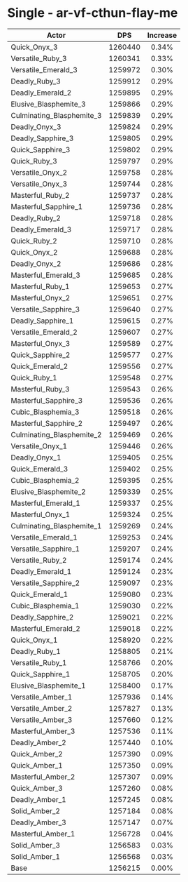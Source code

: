 # Single - ar-vf-cthun-flay-me
| Actor | DPS | Increase |
|---|:---:|:---:|
|Quick_Onyx_3|1260440|0.34%|
|Versatile_Ruby_3|1260341|0.33%|
|Versatile_Emerald_3|1259972|0.30%|
|Deadly_Ruby_3|1259912|0.29%|
|Deadly_Emerald_2|1259895|0.29%|
|Elusive_Blasphemite_3|1259866|0.29%|
|Culminating_Blasphemite_3|1259839|0.29%|
|Deadly_Onyx_3|1259824|0.29%|
|Deadly_Sapphire_3|1259805|0.29%|
|Quick_Sapphire_3|1259802|0.29%|
|Quick_Ruby_3|1259797|0.29%|
|Versatile_Onyx_2|1259758|0.28%|
|Versatile_Onyx_3|1259744|0.28%|
|Masterful_Ruby_2|1259737|0.28%|
|Masterful_Sapphire_1|1259736|0.28%|
|Deadly_Ruby_2|1259718|0.28%|
|Deadly_Emerald_3|1259717|0.28%|
|Quick_Ruby_2|1259710|0.28%|
|Quick_Onyx_2|1259688|0.28%|
|Deadly_Onyx_2|1259686|0.28%|
|Masterful_Emerald_3|1259685|0.28%|
|Masterful_Ruby_1|1259653|0.27%|
|Masterful_Onyx_2|1259651|0.27%|
|Versatile_Sapphire_3|1259640|0.27%|
|Deadly_Sapphire_1|1259615|0.27%|
|Versatile_Emerald_2|1259607|0.27%|
|Masterful_Onyx_3|1259589|0.27%|
|Quick_Sapphire_2|1259577|0.27%|
|Quick_Emerald_2|1259556|0.27%|
|Quick_Ruby_1|1259548|0.27%|
|Masterful_Ruby_3|1259543|0.26%|
|Masterful_Sapphire_3|1259536|0.26%|
|Cubic_Blasphemia_3|1259518|0.26%|
|Masterful_Sapphire_2|1259497|0.26%|
|Culminating_Blasphemite_2|1259469|0.26%|
|Versatile_Onyx_1|1259446|0.26%|
|Deadly_Onyx_1|1259405|0.25%|
|Quick_Emerald_3|1259402|0.25%|
|Cubic_Blasphemia_2|1259395|0.25%|
|Elusive_Blasphemite_2|1259339|0.25%|
|Masterful_Emerald_1|1259337|0.25%|
|Masterful_Onyx_1|1259324|0.25%|
|Culminating_Blasphemite_1|1259269|0.24%|
|Versatile_Emerald_1|1259253|0.24%|
|Versatile_Sapphire_1|1259207|0.24%|
|Versatile_Ruby_2|1259174|0.24%|
|Deadly_Emerald_1|1259124|0.23%|
|Versatile_Sapphire_2|1259097|0.23%|
|Quick_Emerald_1|1259080|0.23%|
|Cubic_Blasphemia_1|1259030|0.22%|
|Deadly_Sapphire_2|1259021|0.22%|
|Masterful_Emerald_2|1259018|0.22%|
|Quick_Onyx_1|1258920|0.22%|
|Deadly_Ruby_1|1258805|0.21%|
|Versatile_Ruby_1|1258766|0.20%|
|Quick_Sapphire_1|1258705|0.20%|
|Elusive_Blasphemite_1|1258400|0.17%|
|Versatile_Amber_1|1257936|0.14%|
|Versatile_Amber_2|1257827|0.13%|
|Versatile_Amber_3|1257660|0.12%|
|Masterful_Amber_3|1257536|0.11%|
|Deadly_Amber_2|1257440|0.10%|
|Quick_Amber_2|1257390|0.09%|
|Quick_Amber_1|1257350|0.09%|
|Masterful_Amber_2|1257307|0.09%|
|Quick_Amber_3|1257260|0.08%|
|Deadly_Amber_1|1257245|0.08%|
|Solid_Amber_2|1257184|0.08%|
|Deadly_Amber_3|1257147|0.07%|
|Masterful_Amber_1|1256728|0.04%|
|Solid_Amber_3|1256583|0.03%|
|Solid_Amber_1|1256568|0.03%|
|Base|1256215|0.00%|
